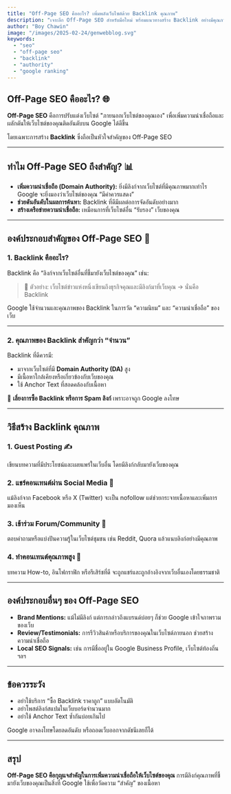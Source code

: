 ```yaml
---
title: "Off-Page SEO คืออะไร? เพิ่มพลังเว็บไซต์ด้วย Backlink คุณภาพ"
description: "เจาะลึก Off-Page SEO สำหรับมือใหม่ พร้อมแนวทางสร้าง Backlink อย่างมีคุณภาพ เพิ่มความน่าเชื่อถือ และผลักดันเว็บไซต์ของคุณให้ติดอันดับ Google ได้ง่ายขึ้น"
author: "Boy Chawin"
image: "/images/2025-02-24/genwebblog.svg"
keywords:
  - "seo"
  - "off-page seo"
  - "backlink"
  - "authority"
  - "google ranking"
---
```


## Off-Page SEO คืออะไร? 🌐

**Off-Page SEO** คือการปรับแต่งเว็บไซต์ "ภายนอกเว็บไซต์ของคุณเอง" เพื่อเพิ่มความน่าเชื่อถือและผลักดันให้เว็บไซต์ของคุณติดอันดับบน Google ได้ดีขึ้น

โดยเฉพาะการสร้าง **Backlink** ซึ่งถือเป็นหัวใจสำคัญของ Off-Page SEO

---

## ทำไม Off-Page SEO ถึงสำคัญ? 📊

- **เพิ่มความน่าเชื่อถือ (Domain Authority):** ยิ่งมีลิงก์จากเว็บไซต์ที่มีคุณภาพมากเท่าไร Google จะยิ่งมองว่าเว็บไซต์ของคุณ “มีค่าควรแสดง”
- **ช่วยดันอันดับในผลการค้นหา:** Backlink ที่ดีมีผลต่อการจัดอันดับอย่างมาก
- **สร้างเครือข่ายความน่าเชื่อถือ:** เหมือนการที่เว็บไซต์อื่น “รับรอง” เว็บของคุณ

---

## องค์ประกอบสำคัญของ Off-Page SEO 🔗

### 1. Backlink คืออะไร?
Backlink คือ “ลิงก์จากเว็บไซต์อื่นที่ชี้มายังเว็บไซต์ของคุณ” เช่น:

> 📌 ตัวอย่าง: เว็บไซต์ข่าวแห่งหนึ่งเขียนถึงธุรกิจคุณและมีลิงก์มาที่เว็บคุณ → นั่นคือ Backlink

Google ใช้จำนวนและคุณภาพของ Backlink ในการวัด “ความนิยม” และ “ความน่าเชื่อถือ” ของเว็บ

---

### 2. คุณภาพของ Backlink สำคัญกว่า “จำนวน”
Backlink ที่ดีควรมี:
- มาจากเว็บไซต์ที่มี **Domain Authority (DA)** สูง
- มีเนื้อหาใกล้เคียงหรือเกี่ยวข้องกับเว็บของคุณ
- ใช้ Anchor Text ที่สอดคล้องกับเนื้อหา

🔴 **เลี่ยงการซื้อ Backlink หรือการ Spam ลิงก์** เพราะอาจถูก Google ลงโทษ

---

## วิธีสร้าง Backlink คุณภาพ

### 1. Guest Posting ✍️
เขียนบทความที่มีประโยชน์และเผยแพร่ในเว็บอื่น โดยมีลิงก์กลับมายังเว็บของคุณ

### 2. แชร์คอนเทนต์ผ่าน Social Media 📢
แม้ลิงก์จาก Facebook หรือ X (Twitter) จะเป็น nofollow แต่ช่วยกระจายเนื้อหาและเพิ่มการมองเห็น

### 3. เข้าร่วม Forum/Community 👥
ตอบคำถามหรือแบ่งปันความรู้ในเว็บไซต์ชุมชน เช่น Reddit, Quora แล้วแนบลิงก์อย่างมีคุณภาพ

### 4. ทำคอนเทนต์คุณภาพสูง 🎯
บทความ How-to, อินโฟกราฟิก หรือรีเสิร์ชที่ดี จะถูกแชร์และถูกอ้างอิงจากเว็บอื่นเองโดยธรรมชาติ

---

## องค์ประกอบอื่นๆ ของ Off-Page SEO

- **Brand Mentions:** แม้ไม่มีลิงก์ แต่การกล่าวถึงแบรนด์บ่อยๆ ก็ช่วย Google เข้าใจภาพรวมของเว็บ
- **Review/Testimonials:** การรีวิวสินค้าหรือบริการของคุณในเว็บไซต์ภายนอก ช่วยสร้างความน่าเชื่อถือ
- **Local SEO Signals:** เช่น การมีชื่ออยู่ใน Google Business Profile, เว็บไซต์ท้องถิ่น ฯลฯ

---

## ข้อควรระวัง

- อย่าใช้บริการ “ซื้อ Backlink ราคาถูก” แบบอัตโนมัติ
- อย่าโพสต์ลิงก์สแปมในเว็บบอร์ดจำนวนมาก
- อย่าใช้ Anchor Text ซ้ำกันบ่อยเกินไป

Google อาจลงโทษโดยลดอันดับ หรือถอดเว็บออกจากดัชนีเลยก็ได้

---

## สรุป

**Off-Page SEO คือกุญแจสำคัญในการเพิ่มความน่าเชื่อถือให้เว็บไซต์ของคุณ**
การมีลิงก์คุณภาพที่ชี้มายังเว็บของคุณเป็นสิ่งที่ Google ใช้เพื่อวัดความ “สำคัญ” ของเนื้อหา
